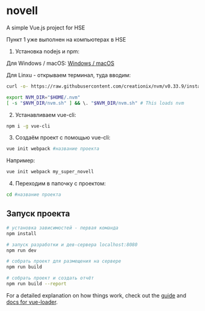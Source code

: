 # novell

A simple Vue.js project for HSE

Пункт 1 уже выполнен на компьютерах в HSE

1) Установка nodejs и npm: 

Для Windows / macOS: [Windows / macOS](https://nodejs.org/en/download/)

Для Linxu - открываем терминал, туда вводим:
``` bash
curl -o- https://raw.githubusercontent.com/creationix/nvm/v0.33.9/install.sh | bash

export NVM_DIR="$HOME/.nvm"
[ -s "$NVM_DIR/nvm.sh" ] && \. "$NVM_DIR/nvm.sh" # This loads nvm
```
2) Устанавливаем vue-cli:
``` bash
npm i -g vue-cli
```

3) Создаём проект с помощью vue-cli:
``` bash
vue init webpack #название проекта
```

Например:
``` bash
vue init webpack my_super_novell
```

4) Переходим в папочку с проектом:
``` bash
cd #название проекта
```

## Запуск проекта
``` bash
# установка зависимостей - первая команда
npm install

# запуск разработки и дев-сервера localhost:8080
npm run dev

# собрать проект для размещения на сервере
npm run build

# собрать проект и создать отчёт
npm run build --report
```

For a detailed explanation on how things work, check out the [guide](http://vuejs-templates.github.io/webpack/) and [docs for vue-loader](http://vuejs.github.io/vue-loader).
